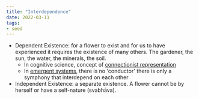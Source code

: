 ```yaml
---
title: "Interdependence"
date: 2022-03-11
tags:
- seed
---
```


- Dependent Existence: for a flower to exist and for us to have experienced it requires the existence of many others. The gardener, the sun, the water, the minerals, the soil.
	- In cognitive science, concept of [connectionist representation](thoughts/representation.md)
	- In [emergent systems](thoughts/emergent%20behaviour.md), there is no 'conductor' there is only a symphony that interdepend on each other
- Independent Existence: a separate existence. A flower cannot be by herself or have a self-nature (svabhāva).